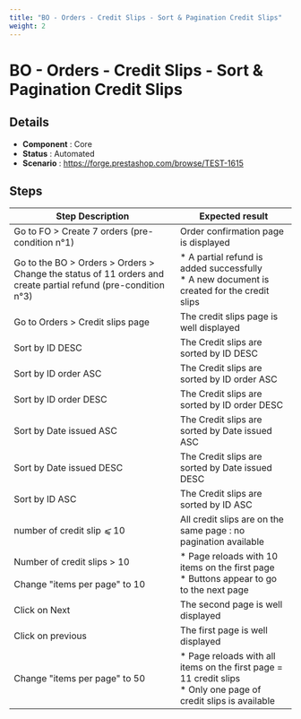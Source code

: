 ```yaml
---
title: "BO - Orders - Credit Slips - Sort & Pagination Credit Slips"
weight: 2
---
```


# BO - Orders - Credit Slips - Sort & Pagination Credit Slips
## Details
* **Component** : Core
* **Status** : Automated
* **Scenario** : https://forge.prestashop.com/browse/TEST-1615

## Steps
| Step Description | Expected result |
| ----- | ----- |
| Go to FO > Create 7 orders (pre-condition n°1) | Order confirmation page is displayed |
| Go to the BO > Orders > Orders > Change the status of 11 orders and create partial refund (pre-condition n°3) | * A partial refund is added successfully<br> * A new document is created for the credit slips |
| Go to Orders > Credit slips page | The credit slips page is well displayed |
| Sort by ID DESC | The Credit slips are sorted by ID DESC |
| Sort by ID order ASC | The Credit slips are sorted by ID order ASC |
| Sort by ID order DESC | The Credit slips are sorted by ID order DESC |
| Sort by Date issued ASC | The Credit slips are sorted by Date issued ASC |
| Sort by Date issued DESC | The Credit slips are sorted by Date issued DESC |
| Sort by ID ASC | The Credit slips are sorted by ID ASC |
| number of credit slip _⩽_ 10 | All credit slips are on the same page : no pagination available |
| Number of credit slips > 10<br><br>Change "items per page" to 10 | * Page reloads with 10 items on the first page<br> * Buttons appear to go to the next page |
| Click on Next | The second page is well displayed |
| Click on previous | The first page is well displayed |
| Change "items per page" to 50 | * Page reloads with all items on the first page = 11 credit slips<br> * Only one page of credit slips is available |

